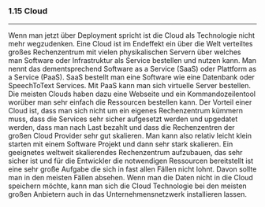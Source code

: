 ### 1.15 Cloud
---

Wenn man jetzt über Deployment spricht ist die Cloud als Technologie nicht mehr wegzudenken. Eine Cloud ist im Endeffekt ein über die Welt verteiltes großes Rechenzentrum mit vielen physikalischen Servern über welches man Software oder Infrastruktur als Service bestellen und nutzen kann. Man nennt das dementsprechend Software as a Service (SaaS) oder Plattform as a Service (PaaS). SaaS bestellt man eine Software wie eine Datenbank oder SpeechToText Services. Mit PaaS kann man sich virtuelle Server bestellen. Die meisten Clouds haben dazu eine Webseite und ein Kommandozeilentool worüber man sehr einfach die Ressourcen bestellen kann. Der Vorteil einer Cloud ist, dass man sich nicht um ein eigenes Rechenzentrum kümmern muss, dass die Services sehr sicher aufgesetzt werden und upgedatet werden, dass man nach Last bezahlt und dass die Rechenzentren der großen Cloud Provider sehr gut skalieren. Man kann also relativ leicht klein starten mit einem Software Projekt und dann sehr stark skalieren. Ein geeignetes weltweit skalierendes Rechenzentrum aufzubauen, das sehr sicher ist und für die Entwickler die notwendigen Ressourcen bereitstellt ist eine sehr große Aufgabe die sich in fast allen Fällen nicht lohnt. Davon sollte man in den meisten Fällen absehen. Wenn man die Daten nicht in die Cloud speichern möchte, kann man sich die Cloud Technologie bei den meisten großen Anbietern auch in das Unternehmensnetzwerk installieren lassen.
